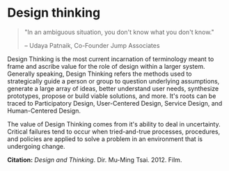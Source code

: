 # Design thinking

>"In an ambiguous situation, you don't know what you don't know."
>
>– Udaya Patnaik, Co-Founder Jump Associates

Design Thinking is the most current incarnation of terminology meant to frame and ascribe value for the role of design within a larger system. Generally speaking, Design Thinking refers the methods used to strategically guide a person or group to question underlying assumptions, generate a large array of ideas, better understand user needs, synthesize prototypes, propose or build viable solutions, and more. It's roots can be traced to Participatory Design, User-Centered Design, Service Design, and Human-Centered Design.

The value of Design Thinking comes from it's ability to deal in uncertainty. Critical failures tend to occur when tried-and-true processes, procedures, and policies are applied to solve a problem in an environment that is undergoing change.

**Citation:**
*Design and Thinking*. Dir. Mu-Ming Tsai. 2012. Film.